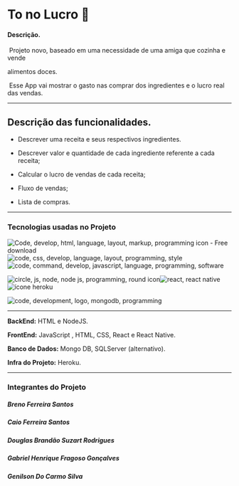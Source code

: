 # 					To no Lucro 💸

#### Descrição.

​	Projeto novo, baseado em uma necessidade de uma amiga que cozinha e vende

alimentos doces.

​	Esse App vai mostrar o gasto nas comprar dos ingredientes e o lucro real das vendas.

------



## 	Descrição das funcionalidades.

* Descrever uma receita e seus respectivos ingredientes.

* Descrever valor e quantidade de cada ingrediente referente a cada receita;	

* Calcular o lucro de vendas de cada receita;

* Fluxo de vendas;

* Lista de compras.

  

------



### Tecnologias usadas no Projeto

![Code, develop, html, language, layout, markup, programming icon - Free download](https://cdn2.iconfinder.com/data/icons/designer-skills/128/code-programming-html-markup-develop-layout-language-120.png)![code, css, develop, language, layout, programming, style](https://cdn2.iconfinder.com/data/icons/designer-skills/128/code-programming-css-style-develop-layout-language-120.png)![code, command, develop, javascript, language, programming, software ](https://cdn2.iconfinder.com/data/icons/designer-skills/128/code-programming-javascript-software-develop-command-language-120.png)

![circle, js, node, node js, programming, round icon ](https://cdn3.iconfinder.com/data/icons/popular-services-brands/512/node-110.png)![react, react native ](https://cdn0.iconfinder.com/data/icons/logos-brands-in-colors/128/react_color-110.png)![ícone heroku](https://cdn.icon-icons.com/icons2/2108/PNG/96/heroku_icon_130912.png)

 ![code, development, logo, mongodb, programming ](https://cdn4.iconfinder.com/data/icons/logos-3/512/mongodb-2-170.png)

------

**BackEnd:**  HTML e NodeJS. 



**FrontEnd:** JavaScript , HTML, CSS, React e React Native.



**Banco de Dados:**  Mongo DB, SQLServer (alternativo).

**Infra do Projeto:**  Heroku.



------



### Integrantes do Projeto	

##### 	Breno Ferreira Santos 

##### 	Caio Ferreira Santos

##### 	Douglas Brandão Suzart Rodrigues

##### 	Gabriel Henrique Fragoso Gonçalves

##### 	Genilson Do Carmo Silva 

